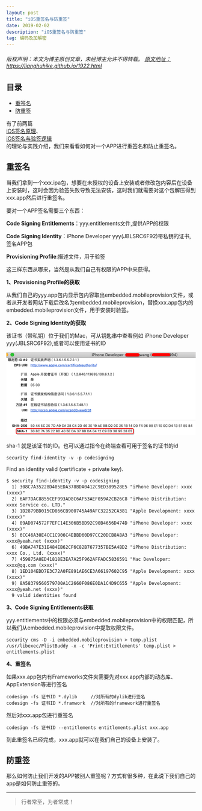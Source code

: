 ```yaml
---
layout: post
title: "iOS重签名与防重签"
date: 2019-02-02 
description: "iOS重签名与防重签"
tag: 编码及加解密
--- 
```


<h6>
  版权声明：本文为博主原创文章，未经博主允许不得转载。
  <a target="_blank" href="https://jianghuhike.github.io/1922.html">
  原文地址：https://jianghuhike.github.io/1922.html 
  </a>
</h6>



## 目录
* [重签名](#content0)
* [防重签](#content0)




有了前两篇    
[iOS签名原理](https://jianghuhike.github.io/190102.html)、    
[iOS签名与验签逻辑](https://jianghuhike.github.io/190120.html)     
的理论与实践介绍，我们来看看如何对一个APP进行重签名和防止重签名。

<!-- ************************************************ -->
## <a id="content1"></a>重签名

当我们拿到一个xxx.ipa包，想要在未授权的设备上安装或者修改包内容后在设备上安装时，这时会因为验签失败导致无法安装，这时我们就需要对这个包解压得到xxx.app然后进行重签名。

要对一个APP签名需要三个东西：

**Code Signing Entitlements**：yyy.entitlements文件,提供APP的权限

**Code Signing Identity**：iPhone Developer yyy(JBLSRC6F92)带私钥的证书,签名APP包

**Provisioning Profile**:描述文件，用于验签

这三样东西从哪来，当然是从我们自己有权限的APP中来获得。

**1、Provisioning Profile的获取**

从我们自己的yyy.app包内显示包内容取出embedded.mobileprovision文件，或者从开发者网站下载后改名为embedded.mobileprovision，替换xxx.app包内的embedded.mobileprovision文件，用于安装时验签。

**2、Code Signing Identity的获取**

该证书（带私钥）位于我们的Mac，可从钥匙串中查看例如 iPhone Developer yyy(JBLSRC6F92),或者可以使用证书的ID

<img src="/images/encrypted/sign13.png" alt="img">

sha-1 就是该证书的ID。也可以通过指令在终端查看可用于签名的证书的id
```
security find-identity -v -p codesigning
```
Find an identity valid (certificate + private key).

```
$ security find-identity -v -p codesigning
  1) 308C7A35228D405EDA378BDA0412C9ED389528E5 "iPhone Developer: xxxx (xxxx)"
  2) 6AF7DAC8855CEF993AD8C6AF53AEF059A2CB26C8 "iPhone Distribution: xxxx Service co. LTD."
  3) 1D2879BD015CD866CB900745A49AFC32252CA381 "Apple Development: xxxx (xxxx)"
  4) 09AD074572F7EFC14E306B5BD92C90B4656D474D "iPhone Developer: xxxx (xxxx)"
  5) 6CC46A30E4CC1C906C4EBBD60D97CC20DCB8A8A3 "iPhone Developer: xxxx@yeah.net (xxxx)"
  6) 49BA747E31E484EB62CF6C82B7677357BE5A4BD2 "iPhone Distribution: xxxx Co., Ltd. (xxxx)"
  7) 459875A0ED41818E3EA7A25F962AFFADC5836591 "Mac Developer: xxxx@qq.com (xxxx)"
  8) 1ED104EDD7E3C72A0FE891AE6CE3A66197602C95 "Apple Development: xxxx (xxxx)"
  9) 8A58379560579700A1C2660F086E0DA1C4D9C655 "Apple Development: xxxx@yeah.net (xxxx)"
  9 valid identities found
  ```

**3、Code Signing Entitlements获取**

yyy.entitlements中的权限必须与embedded.mobileprovision中的权限匹配，所以我们从embedded.mobileprovision中提取权限文件。

```
security cms -D -i embedded.mobileprovision > temp.plist
/usr/libexec/PlistBuddy -x -c 'Print:Entitlements' temp.plist > entitlements.plist
```

**4、重签名**

如果xxx.app包内有Frameworks文件夹需要先对xxx.app内部的动态库、AppExtension等进行签名
```
codesign -fs 证书ID *.dylib     //对所有的dylib进行签名
codesign -fs 证书ID *.framwork  //对所有的framework进行重签名
```
然后对xxx.app包进行重签名
```
codesign -fs 证书ID --entitlements entitlements.plist xxx.app
```

到此重签名已经完成，xxx.app就可以在我们自己的设备上安装了。




<!-- ************************************************ -->
## <a id="content1"></a>防重签

那么如何防止我们开发的APP被别人重签呢？方式有很多种，在此说下我们自己的app是如何防止重签的。







----------
>  行者常至，为者常成！



